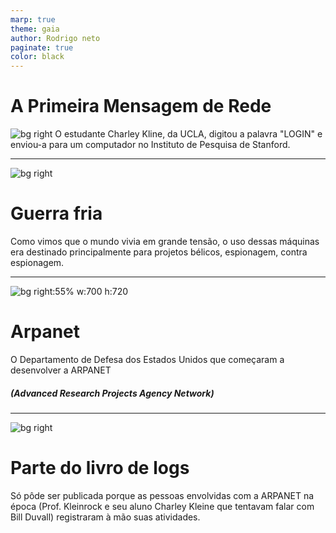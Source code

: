 ```yaml
---
marp: true
theme: gaia
author: Rodrigo neto
paginate: true
color: black
---
```

# A Primeira Mensagem de Rede
![bg right](https://s2.glbimg.com/j3GOH_5tUrbd1l-1vz0P0Y2O9k0=/e.glbimg.com/og/ed/f/original/2019/10/29/arpanet.jpg)
 O estudante Charley Kline, da UCLA, digitou a palavra "LOGIN" e enviou-a para um computador no Instituto de Pesquisa de Stanford.

---
<!--Em 29 de outubro de 1969, como parte do experimento ARPANET, a primeira mensagem de rede foi enviada. O estudante Charley Kline, da UCLA, digitou a palavra "LOGIN" e enviou-a para um computador no Instituto de Pesquisa de Stanford. Embora apenas as letras "L" e "O" tenham sido recebidas com sucesso antes de uma falha no sistema, esse evento histórico marcou o início da comunicação digital através de redes de computadores. A partir desse marco, as redes evoluíram para se tornarem a Internet, conectando bilhões de dispositivos e pessoas em todo o mundo.-->


![bg right](https://2.bp.blogspot.com/-FcTpiNn_B_k/VOq8Fk3H6_I/AAAAAAAAeaQ/IhmyuTqLWlQ/s1600/curiosidades-guerra-fria.jpg)

# Guerra fria
Como vimos que o mundo vivia em grande tensão, o uso dessas máquinas era destinado
principalmente para projetos bélicos,
espionagem, contra espionagem.

---
<!--Como vimos que o mundo vivia em grande tensão, o uso dessas máquinas era destinado principalmente para projetos bélicos, espionagem, contra espionagem. Assim, houve uma necessidade de trafegar informações de grande segredo entre locais distantes e foi em um laboratório do Departamento de Defesa dos Estados Unidos que começaram a desenvolver a ARPANET (Advanced Research Projects Agency Network).-->

![bg right:55% w:700 h:720](https://s3.amazonaws.com/s3.timetoast.com/public/uploads/photo/14706752/image/f0d55f31b273d8887c1536c34c5fe70b)

# Arpanet

O Departamento de Defesa dos Estados Unidos que começaram a desenvolver a ARPANET 
##### (Advanced Research Projects Agency Network)

<!--A Advanced Research Projects Agency Network (acrônimo ARPANET; em português: Rede da Agência para Projetos de Pesquisa Avançada) foi uma rede de computadores construída em 1969 para transmissão de dados militares sigilosos e interligação dos departamentos de pesquisa nos Estados Unidos-->
---


![bg right](https://img.ibxk.com.br/2014/07/04/04095227734127.gif)
# Parte do livro de logs
Só pôde ser publicada porque as pessoas envolvidas com a ARPANET na época (Prof. Kleinrock e seu aluno Charley Kleine que tentavam falar com Bill Duvall) registraram à mão suas atividades.

<!--De qualquer forma, essa pequena curiosidade só pôde ser publicada porque as pessoas envolvidas com a ARPANET na época (Prof. Kleinrock e seu aluno Charley Kleine que tentavam falar com Bill Duvall) registraram à mão suas atividades. Essa mensagem foi enviada às 22h30 em 29/10/1969 e, caso você consiga entender tudo o que foi escrito no livro de registros da universidade norte-americana, é possível conferir as atividades de comunicação realizadas no log acima. O conteúdo, entretanto, foi especificado pela Universidade da Califórnia mais tarde.-->
